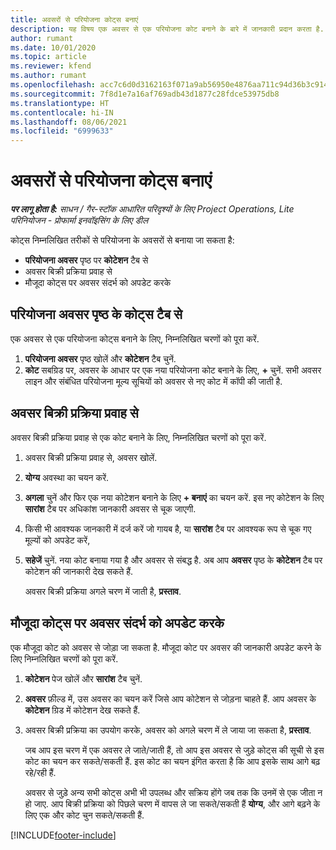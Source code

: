 ```yaml
---
title: अवसरों से परियोजना कोट्स बनाएं
description: यह विषय एक अवसर से एक परियोजना कोट बनाने के बारे में जानकारी प्रदान करता है.
author: rumant
ms.date: 10/01/2020
ms.topic: article
ms.reviewer: kfend
ms.author: rumant
ms.openlocfilehash: acc7c6d0d3162163f071a9ab56950e4876aa711c94d36b3c9149cd46d76c57bd
ms.sourcegitcommit: 7f8d1e7a16af769adb43d1877c28fdce53975db8
ms.translationtype: HT
ms.contentlocale: hi-IN
ms.lasthandoff: 08/06/2021
ms.locfileid: "6999633"
---
```

# <a name="create-project-quotes-from-opportunities"></a>अवसरों से परियोजना कोट्स बनाएं

_**पर लागू होता है:** साधन / गैर-स्टॉक आधारित परिदृश्यों के लिए Project Operations, Lite परिनियोजन - प्रोफार्मा इनवॉइसिंग के लिए डील_

कोट्स निम्नलिखित तरीकों से परियोजना के अवसरों से बनाया जा सकता है:

- **परियोजना अवसर** पृष्ठ पर **कोटेशन** टैब से
- अवसर बिक्री प्रक्रिया प्रवाह से
- मौजूदा कोट्स पर अवसर संदर्भ को अपडेट करके

## <a name="from-the-quotes-tab-of-the-project-opportunity-page"></a>परियोजना अवसर पृष्ठ के कोट्स टैब से

एक अवसर से एक परियोजना कोट्स बनाने के लिए, निम्नलिखित चरणों को पूरा करें.

1. **परियोजना अवसर** पृष्ठ खोलें और **कोटेशन** टैब चुनें. 
2. **कोट** सबग्रिड पर, अवसर के आधार पर एक नया परियोजना कोट बनाने के लिए, **+** चुनें. सभी अवसर लाइन और संबंधित परियोजना मूल्य सूचियों को अवसर से नए कोट में कॉपी की जाती है.

## <a name="from-the-opportunity-sales-process-flow"></a>अवसर बिक्री प्रक्रिया प्रवाह से

अवसर बिक्री प्रक्रिया प्रवाह से एक कोट बनाने के लिए, निम्नलिखित चरणों को पूरा करें.

1. अवसर बिक्री प्रक्रिया प्रवाह से, अवसर खोलें.
2. **योग्य** अवस्था का चयन करें. 
3. **अगला** चुनें और फिर एक नया कोटेशन बनाने के लिए **+ बनाएं** का चयन करें. इस नए कोटेशन के लिए **सारांश** टैब पर अधिकांश जानकारी अवसर से चूक जाएगी. 
4. किसी भी आवश्यक जानकारी में दर्ज करें जो गायब है, या **सारांश** टैब पर आवश्यक रूप से चूक गए मूल्यों को अपडेट करें,
5. **सहेजें** चुनें. नया कोट बनाया गया है और अवसर से संबद्ध है. अब आप **अवसर** पृष्ठ के **कोटेशन** टैब पर कोटेशन की जानकारी देख सकते हैं. 

   अवसर बिक्री प्रक्रिया अगले चरण में जाती है, **प्रस्ताव**.


## <a name="by-updating-the-opportunity-reference-on-an-existing-quote"></a>मौजूदा कोट्स पर अवसर संदर्भ को अपडेट करके

एक मौजूदा कोट को अवसर से जोड़ा जा सकता है. मौजूदा कोट पर अवसर की जानकारी अपडेट करने के लिए निम्नलिखित चरणों को पूरा करें.

1. **कोटेशन** पेज खोलें और **सारांश** टैब चुनें.
2. **अवसर** फ़ील्ड में, उस अवसर का चयन करें जिसे आप कोटेशन से जोड़ना चाहते हैं. आप अवसर के **कोटेशन** ग्रिड में कोटेशन देख सकते हैं. 
3. अवसर बिक्री प्रक्रिया का उपयोग करके, अवसर को अगले चरण में ले जाया जा सकता है, **प्रस्ताव**. 

   जब आप इस चरण में एक अवसर ले जाते/जाती हैं, तो आप इस अवसर से जुड़े कोट्स की सूची से इस कोट का चयन कर सकते/सकती हैं. इस कोट का चयन इंगित करता है कि आप इसके साथ आगे बढ़ रहे/रही हैं.

   अवसर से जुड़े अन्य सभी कोट्स अभी भी उपलब्ध और सक्रिय होंगे जब तक कि उनमें से एक जीता न हो जाए. आप बिक्री प्रक्रिया को पिछले चरण में वापस ले जा सकते/सकती हैं **योग्य**, और आगे बढ़ने के लिए एक और कोट चुन सकते/सकती हैं.


[!INCLUDE[footer-include](../includes/footer-banner.md)]